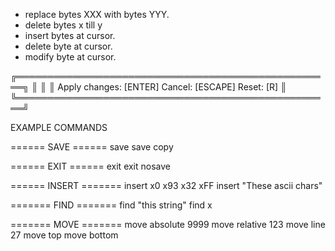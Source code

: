 

 - replace bytes XXX with bytes YYY.
 - delete bytes x till y
 - insert bytes at cursor.
 - delete byte at cursor.
 - modify byte at cursor. 


╔═══════════════════════════════════════════════════╗
║ 
║ 
║ Apply changes: [ENTER]     Cancel: [ESCAPE]     Reset: [R] ║
╚═══════════════════════════════════════════════════╝


EXAMPLE COMMANDS

====== SAVE ======
save 
save copy

====== EXIT ======
exit
exit nosave

====== INSERT =======
insert x0 x93 x32 xFF
insert "These ascii chars"

======= FIND =======
find "this string"
find x

======= MOVE =======
move absolute 9999
move relative 123
move line 27
move top
move bottom